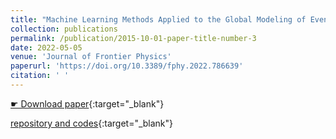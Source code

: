 ```yaml
---
title: "Machine Learning Methods Applied to the Global Modeling of Event-Driven Pitch Angle Diffusion Coefficients During High Speed Streams"
collection: publications
permalink: /publication/2015-10-01-paper-title-number-3
date: 2022-05-05
venue: 'Journal of Frontier Physics'
paperurl: 'https://doi.org/10.3389/fphy.2022.786639'
citation: ' '
---
```


[&#9755; Download paper](https://doi.org/10.3389/fphy.2022.786639){:target="_blank"}

[<i class="fab fa-r-project"></i> repository and codes](https://github.com/ML-Space-Weather/PADiffusion-HSS){:target="_blank"}
